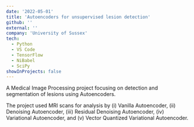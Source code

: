 ```yaml
---
date: '2022-05-01'
title: 'Autoencoders for unsupervised lesion detection'
github: ''
external: ''
company: 'University of Sussex'
tech:
  - Python
  - VS Code
  - TensorFlow
  - NiBabel
  - SciPy
showInProjects: false
---
```


A Medical Image Processing project focusing on detection and segmentation of lesions using Autoencoders. 

The project used MRI scans for analysis by (i) Vanilla Autoencoder, (ii) Denoising Autoencoder, (iii) Residual Denoising Autoencoder, (iv) Variational Autoencoder, and (v) Vector Quantized Variational Autoencoder.
